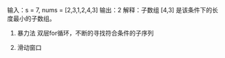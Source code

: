 输入：s = 7, nums = [2,3,1,2,4,3]
输出：2
解释：子数组 [4,3] 是该条件下的长度最小的子数组。


1. 暴力法
双层for循环，不断的寻找符合条件的子序列

2. 滑动窗口
```python

```